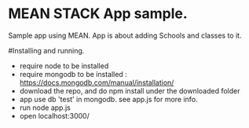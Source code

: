 # MEAN STACK App sample.
Sample app using MEAN. App is about adding Schools and classes to it.

#Installing and running.
- require node to be installed
- require mongodb to be installed : https://docs.mongodb.com/manual/installation/ 
- download the repo, and do npm install under the downloaded folder
- app use db 'test' in mongodb. see app.js for more info.
- run node app.js
- open localhost:3000/
